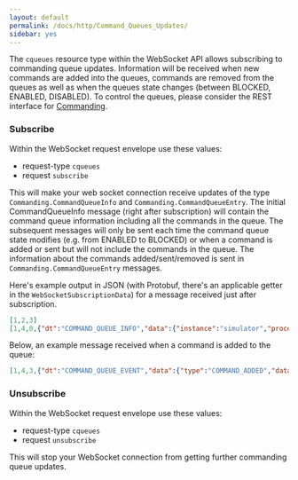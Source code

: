 ```yaml
---
layout: default
permalink: /docs/http/Command_Queues_Updates/
sidebar: yes
---
```

The `cqueues` resource type within the WebSocket API allows subscribing to commanding queue updates. Information will be received when new commands are added into the queues, commands are removed from the queues as well as when the queues state changes (between BLOCKED, ENABLED, DISABLED).
To control the queues, please consider the REST interface for [Commanding](/docs/http/Commanding/).

### Subscribe
Within the WebSocket request envelope use these values:

* request-type `cqueues`
* request `subscribe`

This will make your web socket connection receive updates of the type `Commanding.CommandQueueInfo` and `Commanding.CommandQueueEntry`. The initial CommandQueueInfo message (right after subscription) will contain the command queue information including all the commands in the queue. The subsequent messages will only be sent each time the command queue state modifies (e.g. from ENABLED to BLOCKED) or when a command is added or sent but will not include the commands in the queue. The information about the commands added/sent/removed is sent in `Commanding.CommandQueueEntry` messages.


Here's example output in JSON (with Protobuf, there's an applicable getter in the `WebSocketSubscriptionData`) for a message received just after subscription.

```json
[1,2,3]
[1,4,0,{"dt":"COMMAND_QUEUE_INFO","data":{"instance":"simulator","processorName":"realtime","name":"default","state":"BLOCKED","nbSentCommands":5,"nbRejectedCommands":1,"entry":[{"instance":"simulator","processorName":"realtime","queueName":"default","cmdId":{"generationTime":1470381583809,"origin":"127.0.0.1","sequenceNumber":14,"commandName":"/test123/"},"source":"test123()","binary":"GMnAAAA5ABBDDEBqEwCwRsiBwEcAAABpAAAAAAAPc3ZfaXNDcmlzc0Nyb3NzAAAAAAAAAAAAAAAAAAAAAAAAAA==","username":"nm","generationTime":1470381583809,"uuid":"2459b774-52e2-4011-b753-31151e689821"}]}}]
```

Below, an example message received when a command is added to the queue:

```json
[1,4,3,{"dt":"COMMAND_QUEUE_EVENT","data":{"type":"COMMAND_ADDED","data":{"instance":"simulator","processorName":"realtime","queueName":"default","cmdId":{"generationTime":1470381585809,"origin":"127.0.0.1","sequenceNumber":14,"commandName":"test124"},"source":"test124()","binary":"GMnAAAA5AAAAAABqewCwRsiBwEcAAABpAAAAAAAPc3ZfaXNDcmlzc0Nyb3NzAAAAAAAAAAAAAAAAAAAAAAAAAA==","username":"nm","generationTime":1470381583809,"uuid":"2459b774-89e2-4011-b753-31151e689821"}}}]
```

### Unsubscribe
Within the WebSocket request envelope use these values:

* request-type `cqueues`
* request `unsubscribe`

This will stop your WebSocket connection from getting further commanding queue updates.
